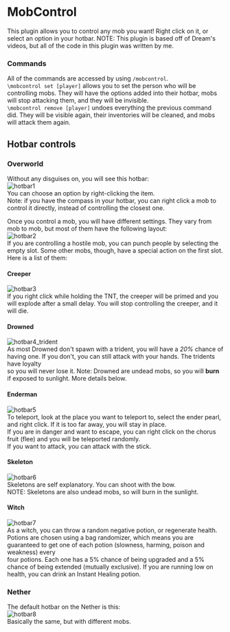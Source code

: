# MobControl
This plugin allows you to control any mob you want!
Right click on it, or select an option in your hotbar.
NOTE: This plugin is based off of Dream's videos, but all of the
code in this plugin was written by me.

### Commands
All of the commands are accessed by using `/mobcontrol`.  
`\mobcontrol set [player]` allows you to set the person who will be controlling mobs. They will have the options added
into their hotbar, mobs will stop attacking them, and they will be invisible.  
`\mobcontrol remove [player]` undoes everything the previous command did. They will be visible again, their inventories
will be cleaned, and mobs will attack them again.

## Hotbar controls
### Overworld
Without any disguises on, you will see this hotbar:  
![hotbar1](https://i.ibb.co/Qfkj70r/hotbar.png "hotbar 1")  
You can choose an option by right-clicking the item.  
Note: if you have the compass in your hotbar, you can right click a mob to control it directly, instead of controlling the closest one.

Once you control a mob, you will have different settings. They vary from mob to mob, but most of them have the following layout:  
![hotbar2](https://i.ibb.co/9pHtK4s/default-hotbar.png "default hotbar")  
If you are controlling a hostile mob, you can punch people by selecting the empty slot. Some other mobs, though,
have a special action on the first slot. Here is a list of them:

#### Creeper
![hotbar3](https://i.ibb.co/4P458wN/creeper-hotbar.png "creeper hotbar")  
If you right click while holding the TNT, the creeper will be primed and you will explode after a small delay. You will stop controlling the creeper, and it will die.

#### Drowned
![hotbar4_trident](https://i.ibb.co/6JkgVBx/drowned.png "drowned hotbar")  
As most Drowned don't spawn with a trident, you will have a *20%* chance of having one. If you don't, you can still attack with your hands. The tridents have loyalty  
so you will never lose it. Note: Drowned are undead mobs, so you will **burn** if exposed to sunlight. More details below.

#### Enderman
![hotbar5](https://i.ibb.co/PNYm3S9/enderman-hotbar.png "enderman hotbar")  
To teleport, look at the place you want to teleport to, select the ender pearl, and right click. If it is too far away, you will stay in place.  
If you are in danger and want to escape, you can right click on the chorus fruit (flee) and you will be teleported randomly.  
If you want to attack, you can attack with the stick.

#### Skeleton
![hotbar6](https://i.ibb.co/wYsXjgs/skeleton-hotbar.png "skeleton hotbar")  
Skeletons are self explanatory. You can shoot with the bow.  
NOTE: Skeletons are also undead mobs, so will burn in the sunlight.

#### Witch
![hotbar7](https://i.ibb.co/CBZqzMH/witch-hotbar.png "witch hotbar")  
As a witch, you can throw a random negative potion, or regenerate health.
Potions are chosen using a bag randomizer, which means you are guaranteed to get one of each potion (slowness, harming, poison and weakness) every  
four potions. Each one has a 5% chance of being upgraded and a 5% chance of being extended (mutually exclusive).
If you are running low on health, you can drink an Instant Healing potion.

### Nether
The default hotbar on the Nether is this:  
![hotbar8](https://i.ibb.co/tBNLbHJ/nether-hotbar.png "nether hotbar")  
Basically the same, but with different mobs.

